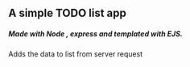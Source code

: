 ## A simple TODO list app 

##### Made with Node , express and templated with EJS.
Adds the data to list from server request
